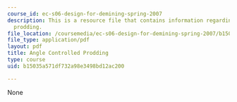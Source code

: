 ```yaml
---
course_id: ec-s06-design-for-demining-spring-2007
description: This is a resource file that contains information regarding angle controlled
  prodding.
file_location: /coursemedia/ec-s06-design-for-demining-spring-2007/b15035a571df732a98e3498bd12ac200_MITEC_S06S07_angle_ctrl.pdf
file_type: application/pdf
layout: pdf
title: Angle Controlled Prodding
type: course
uid: b15035a571df732a98e3498bd12ac200

---
```

None